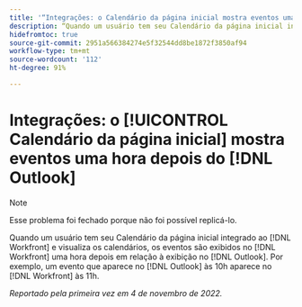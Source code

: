 ```yaml
---
title: '“Integrações: o Calendário da página inicial mostra eventos uma hora depois do Outlook”'
description: “Quando um usuário tem seu Calendário da página inicial integrado ao Workfront e visualiza os calendários, os eventos são exibidos no Workfront uma hora depois em relação à exibição no Outlook. Por exemplo, um evento que aparece no Outlook às 10h é exibido no Workfront como às 11h.
hidefromtoc: true
source-git-commit: 2951a566384274e5f32544dd8be1872f3850af94
workflow-type: tm+mt
source-wordcount: '112'
ht-degree: 91%

---
```



# Integrações: o [!UICONTROL Calendário da página inicial] mostra eventos uma hora depois do [!DNL Outlook]

>[!NOTE]
>
>Esse problema foi fechado porque não foi possível replicá-lo.

Quando um usuário tem seu Calendário da página inicial integrado ao [!DNL Workfront] e visualiza os calendários, os eventos são exibidos no [!DNL Workfront] uma hora depois em relação à exibição no [!DNL Outlook]. Por exemplo, um evento que aparece no [!DNL Outlook] às 10h aparece no [!DNL Workfront] às 11h.

_Reportado pela primeira vez em 4 de novembro de 2022._

